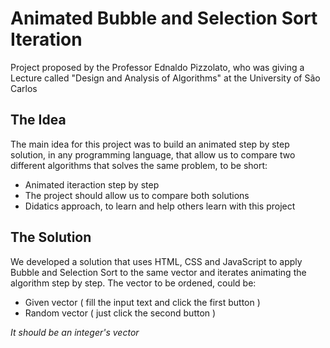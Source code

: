 # Animated Bubble and Selection Sort Iteration

Project proposed by the Professor Ednaldo Pizzolato, who was giving a Lecture called "Design and Analysis of Algorithms" at the University of São Carlos

## The Idea

The main idea for this project was to build an animated step by step solution, in any programming language, that allow us to compare two different algorithms that solves the same problem, to be short:
 - Animated iteraction step by step
 - The project should allow us to compare both solutions
 - Didatics approach, to learn and help others learn with this project
 
## The Solution
 
We developed a solution that uses HTML, CSS and JavaScript to apply Bubble and Selection Sort to the same vector and iterates animating the algorithm step by step.
The vector to be ordened, could be:

  - Given vector ( fill the input text and click the first button )
  - Random vector ( just click the second button )
  
  *It should be an integer's vector*
